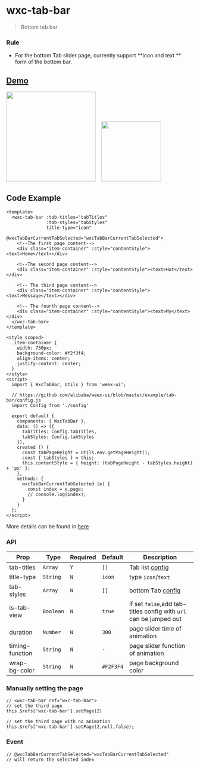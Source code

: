 # wxc-tab-bar

> Bottom tab bar

### Rule
- For the bottom Tab slider page, currently support **icon and text ** form of the bottom bar.

## [Demo](https://h5.m.taobao.com/trip/wx-detection-demo/tab-bar/index.html?_wx_tpl=https%3A%2F%2Fh5.m.taobao.com%2Ftrip%2Fwx-detection-demo%2Ftab-bar%2Findex.weex.js)


<img src="https://img.alicdn.com/tfs/TB1n6jOg3DD8KJjy0FdXXcjvXXa-562-1000.gif" width="240"/>&nbsp;&nbsp;&nbsp;&nbsp;<img src="https://img.alicdn.com/tfs/TB1AEx7gcLJ8KJjy0FnXXcFDpXa-200-200.png" width="160"/>


## Code Example

```vue
<template>
  <wxc-tab-bar :tab-titles="tabTitles"
               :tab-styles="tabStyles"
               title-type="icon"
               @wxcTabBarCurrentTabSelected="wxcTabBarCurrentTabSelected">
    <!--The first page content-->
    <div class="item-container" :style="contentStyle"><text>Home</text></div>
    
    <!--The second page content-->
    <div class="item-container" :style="contentStyle"><text>Hot</text></div>
    
    <!-- The third page content-->
    <div class="item-container" :style="contentStyle"><text>Message</text></div>
    
    <!-- The fourth page content-->
    <div class="item-container" :style="contentStyle"><text>My</text></div>
  </wxc-tab-bar>
</template>

<style scoped>
  .item-container {
    width: 750px;
    background-color: #f2f3f4;
    align-items: center;
    justify-content: center;
  }
</style>
<script>
  import { WxcTabBar, Utils } from 'weex-ui';
 
  // https://github.com/alibaba/weex-ui/blob/master/example/tab-bar/config.js 
  import Config from './config'

  export default {
    components: { WxcTabBar },
    data: () => ({
      tabTitles: Config.tabTitles,
      tabStyles: Config.tabStyles
    }),
    created () {
      const tabPageHeight = Utils.env.getPageHeight();
      const { tabStyles } = this;
      this.contentStyle = { height: (tabPageHeight - tabStyles.height) + 'px' };
    },
    methods: {
      wxcTabBarCurrentTabSelected (e) {
        const index = e.page;
        // console.log(index);
      }
    }
  };
</script>

```
More details can be found in [here](https://github.com/alibaba/weex-ui/blob/master/example/tab-bar/index.vue)


### API

| Prop | Type | Required | Default | Description |
|-------------|------------|--------|-----|-----|
| tab-titles | `Array` |`Y`| `[]` | Tab list [config](https://github.com/alibaba/weex-ui/blob/master/example/tab-bar/config.js#L7)|
| title-type | `String` |`N`| `icon` | type `icon`/`text`|
| tab-styles | `Array` |`N`| `[]` |  bottom Tab [config](https://github.com/alibaba/weex-ui/blob/master/example/tab-bar/config.js)|
| is-tab-view | `Boolean` |`N`| `true` |if set `false`,add tab-titles config with `url` can be jumped out |
| duration | `Number` |`N`| `300` | page slider time of animation |
| timing-function | `String` |`N`| `-` | page slider function of animation |
| wrap-bg-color | `String` |`N`| `#F2F3F4` |page background color|

### Manually setting the page

```
// <wxc-tab-bar ref="wxc-tab-bar">
// set the third page
this.$refs['wxc-tab-bar'].setPage(2)

// set the third page with no animation
this.$refs['wxc-tab-bar'].setPage(2,null,false);
```

### Event
```
// @wxcTabBarCurrentTabSelected="wxcTabBarCurrentTabSelected"
// will return the selected index
```

